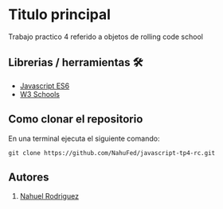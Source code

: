 # Titulo principal
 Trabajo practico 4 referido a objetos de rolling code school

## Librerias / herramientas 🛠

- [Javascript ES6](https://262.ecma-international.org/6.0/)
- [W3 Schools](https://www.w3schools.com/js/)


 
## Como clonar el repositorio
En una terminal ejecuta el siguiente comando:

```
git clone https://github.com/NahuFed/javascript-tp4-rc.git

```

## Autores

1. [Nahuel Rodriguez](https://github.com/NahuFed/)
